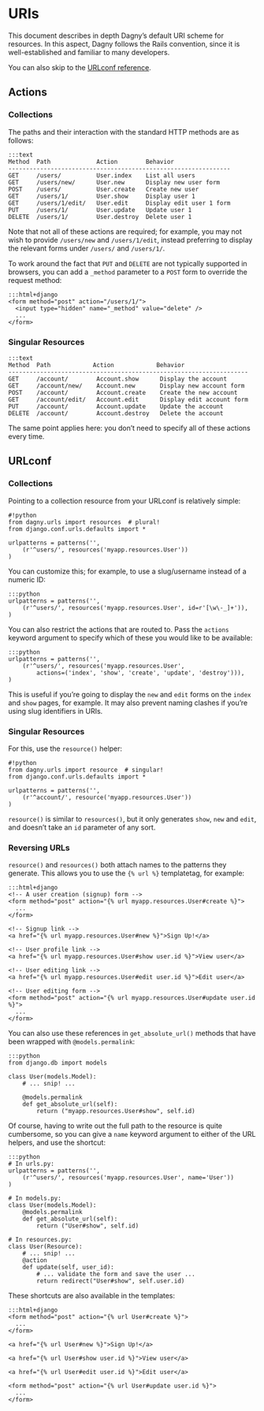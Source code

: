 # URIs

This document describes in depth Dagny’s default URI scheme for resources. In
this aspect, Dagny follows the Rails convention, since it is well-established
and familiar to many developers.

You can also skip to the [URLconf reference](#urlconf).

## Actions

### Collections

The paths and their interaction with the standard HTTP methods are as follows:

    :::text
    Method  Path             Action        Behavior
    ---------------------------------------------------------------
    GET     /users/          User.index    List all users
    GET     /users/new/      User.new      Display new user form
    POST    /users/          User.create   Create new user
    GET     /users/1/        User.show     Display user 1
    GET     /users/1/edit/   User.edit     Display edit user 1 form
    PUT     /users/1/        User.update   Update user 1
    DELETE  /users/1/        User.destroy  Delete user 1

Note that not all of these actions are required; for example, you may not wish
to provide `/users/new` and `/users/1/edit`, instead preferring to display the
relevant forms under `/users/` and `/users/1/`.

To work around the fact that `PUT` and `DELETE` are not typically supported in
browsers, you can add a `_method` parameter to a `POST` form to override the
request method:

    :::html+django
    <form method="post" action="/users/1/">
      <input type="hidden" name="_method" value="delete" />
      ...
    </form>


### Singular Resources

    :::text
    Method  Path            Action            Behavior
    --------------------------------------------------------------------
    GET     /account/        Account.show      Display the account
    GET     /account/new/    Account.new       Display new account form
    POST    /account/        Account.create    Create the new account
    GET     /account/edit/   Account.edit      Display edit account form
    PUT     /account/        Account.update    Update the account
    DELETE  /account/        Account.destroy   Delete the account

The same point applies here: you don’t need to specify all of these actions
every time.


## URLconf

### Collections

Pointing to a collection resource from your URLconf is relatively simple:

    #!python
    from dagny.urls import resources  # plural!
    from django.conf.urls.defaults import *

    urlpatterns = patterns('',
        (r'^users/', resources('myapp.resources.User'))
    )

You can customize this; for example, to use a slug/username instead of a numeric
ID:

    :::python
    urlpatterns = patterns('',
        (r'^users/', resources('myapp.resources.User', id=r'[\w\-_]+')),
    )

You can also restrict the actions that are routed to. Pass the `actions` keyword
argument to specify which of these you would like to be available:

    :::python
    urlpatterns = patterns('',
        (r'^users/', resources('myapp.resources.User',
            actions=('index', 'show', 'create', 'update', 'destroy'))),
    )

This is useful if you’re going to display the `new` and `edit` forms on the
`index` and `show` pages, for example. It may also prevent naming clashes if
you’re using slug identifiers in URIs.


### Singular Resources

For this, use the `resource()` helper:

    #!python
    from dagny.urls import resource  # singular!
    from django.conf.urls.defaults import *

    urlpatterns = patterns('',
        (r'^account/', resource('myapp.resources.User'))
    )

`resource()` is similar to `resources()`, but it only generates `show`, `new`
and `edit`, and doesn’t take an `id` parameter of any sort.


### Reversing URLs

`resource()` and `resources()` both attach names to the patterns they generate.
This allows you to use the `{% url %}` templatetag, for example:

    :::html+django
    <!-- A user creation (signup) form -->
    <form method="post" action="{% url myapp.resources.User#create %}">
      ...
    </form>

    <!-- Signup link -->
    <a href="{% url myapp.resources.User#new %}">Sign Up!</a>

    <!-- User profile link -->
    <a href="{% url myapp.resources.User#show user.id %}">View user</a>

    <!-- User editing link -->
    <a href="{% url myapp.resources.User#edit user.id %}">Edit user</a>

    <!-- User editing form -->
    <form method="post" action="{% url myapp.resources.User#update user.id %}">
      ...
    </form>

You can also use these references in `get_absolute_url()` methods that have been
wrapped with `@models.permalink`:

    :::python
    from django.db import models

    class User(models.Model):
        # ... snip! ...

        @models.permalink
        def get_absolute_url(self):
            return ("myapp.resources.User#show", self.id)

Of course, having to write out the full path to the resource is quite
cumbersome, so you can give a `name` keyword argument to either of the URL
helpers, and use the shortcut:

    :::python
    # In urls.py:
    urlpatterns = patterns('',
        (r'^users/', resources('myapp.resources.User', name='User'))
    )

    # In models.py:
    class User(models.Model):
        @models.permalink
        def get_absolute_url(self):
            return ("User#show", self.id)

    # In resources.py:
    class User(Resource):
        # ... snip! ...
        @action
        def update(self, user_id):
            # ... validate the form and save the user ...
            return redirect("User#show", self.user.id)

These shortcuts are also available in the templates:

    :::html+django
    <form method="post" action="{% url User#create %}">
      ...
    </form>

    <a href="{% url User#new %}">Sign Up!</a>

    <a href="{% url User#show user.id %}">View user</a>

    <a href="{% url User#edit user.id %}">Edit user</a>

    <form method="post" action="{% url User#update user.id %}">
      ...
    </form>

